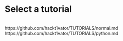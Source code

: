 # Select a tutorial
<br>
https://github.com/hackt1vator/TUTORIALS/normal.md
<br>
https://github.com/hackt1vator/TUTORIALS/python.md
